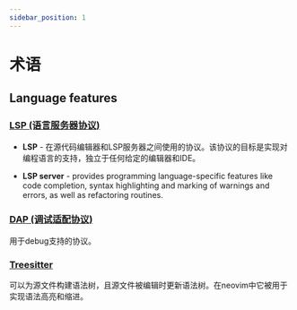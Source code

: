 ```yaml
---
sidebar_position: 1
---
```


# 术语

## Language features

### [LSP (语言服务器协议)](https://microsoft.github.io/language-server-protocol/)

- **LSP** - 在源代码编辑器和LSP服务器之间使用的协议。该协议的目标是实现对编程语言的支持，独立于任何给定的编辑器和IDE。

- **LSP server** - provides programming language-specific features like code completion, syntax
  highlighting and marking of warnings and errors, as well as refactoring routines.

### [DAP (调试适配协议)](https://microsoft.github.io/debug-adapter-protocol/)

用于debug支持的协议。

### [Treesitter](https://tree-sitter.github.io/tree-sitter/)

可以为源文件构建语法树，且源文件被编辑时更新语法树。在neovim中它被用于实现语法高亮和缩进。

